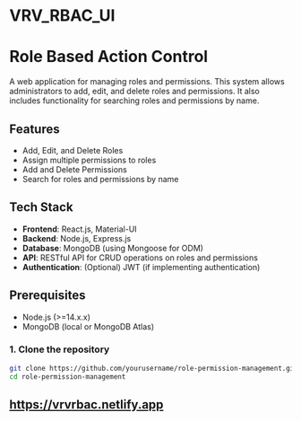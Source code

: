 # VRV_RBAC_UI
# Role Based Action Control

A web application for managing roles and permissions. This system allows administrators to add, edit, and delete roles and permissions. It also includes functionality for searching roles and permissions by name.

## Features
- Add, Edit, and Delete Roles
- Assign multiple permissions to roles
- Add and Delete Permissions
- Search for roles and permissions by name

## Tech Stack
- **Frontend**: React.js, Material-UI
- **Backend**: Node.js, Express.js
- **Database**: MongoDB (using Mongoose for ODM)
- **API**: RESTful API for CRUD operations on roles and permissions
- **Authentication**: (Optional) JWT (if implementing authentication)

## Prerequisites
- Node.js (>=14.x.x)
- MongoDB (local or MongoDB Atlas)



### 1. Clone the repository
```bash
git clone https://github.com/yourusername/role-permission-management.git
cd role-permission-management
```
## https://vrvrbac.netlify.app

